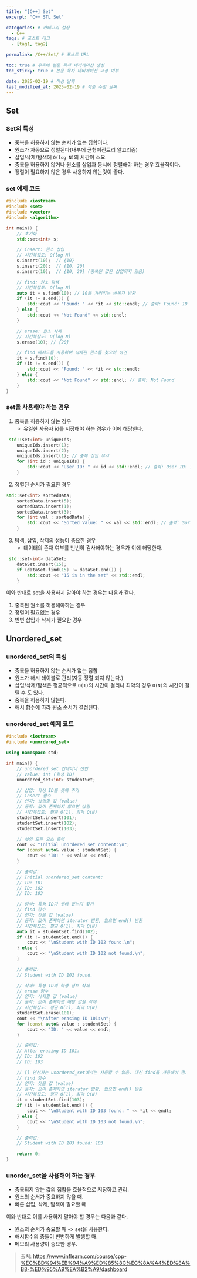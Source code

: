 ```yaml
---
title: "[C++] Set"
excerpt: "C++ STL Set"

categories: # 카테고리 설정
  - C++
tags: # 포스트 태그
  - [tag1, tag2]

permalink: /C++/Set/ # 포스트 URL

toc: true # 우측에 본문 목차 네비게이션 생성
toc_sticky: true # 본문 목차 네비게이션 고정 여부

date: 2025-02-19 # 작성 날짜
last_modified_at: 2025-02-19 # 최종 수정 날짜
---
```


## Set

### Set의 특성
- 중복을 허용하지 않는 순서가 없는 집합이다.
- 원소가 자동으로 정렬된다(내부에 균형이진트리 알고리즘)
- 삽입/삭제/탐색에 `O(log N)`의 시간이 소요
- 중복을 허용하지 않거나 원소를 삽입과 동시에 정렬해야 하는 경우 효율적이다.
- 정렬이 필요하지 않은 경우 사용하지 않는것이 좋다.

### set 예제 코드
```c++
#include <iostream>
#include <set>
#include <vector>
#include <algorithm>

int main() {
    // 초기화
    std::set<int> s;

    // insert: 원소 삽입
    // 시간복잡도: O(log N)
    s.insert(10);  // {10}
    s.insert(20);  // {10, 20}
    s.insert(10);  // {10, 20} (중복된 값은 삽입되지 않음)

    // find: 원소 탐색
    // 시간복잡도: O(log N)
    auto it = s.find(10); // 10을 가리키는 반복자 반환
    if (it != s.end()) {
        std::cout << "Found: " << *it << std::endl; // 출력: Found: 10
    } else {
        std::cout << "Not Found" << std::endl;
    }

    // erase: 원소 삭제
    // 시간복잡도: O(log N)
    s.erase(10); // {20}

    // find 메서드를 사용하여 삭제된 원소를 찾으려 하면
    it = s.find(10);
    if (it != s.end()) {
        std::cout << "Found: " << *it << std::endl;
    } else {
        std::cout << "Not Found" << std::endl; // 출력: Not Found
    }
}
```

### set을 사용해야 하는 경우
1. 중복을 허용하지 않는 경우
    - 유일한 사용자 id를 저장해야 하는 경우가 이에 해당한다.
```c++
 std::set<int> uniqueIds;
    uniqueIds.insert(1);
    uniqueIds.insert(2);
    uniqueIds.insert(1); // 중복 삽입 무시
    for (int id : uniqueIds) {
        std::cout << "User ID: " << id << std::endl; // 출력: User ID: 1, User ID: 2
    }
```
2. 정렬된 순서가 필요한 경우
```c++
std::set<int> sortedData;
    sortedData.insert(5);
    sortedData.insert(1);
    sortedData.insert(3);
    for (int val : sortedData) {
        std::cout << "Sorted Value: " << val << std::endl; // 출력: Sorted Value: 1, 3, 5
    }
```
3. 탐색, 삽입, 삭제의 성능이 중요한 경우
    - 데이터의 존재 여부를 빈번히 검사해야하는 경우가 이에 해당한다.
```c++
 std::set<int> dataSet;
    dataSet.insert(15);
    if (dataSet.find(15) != dataSet.end()) {
        std::cout << "15 is in the set" << std::endl;
    }
```

이와 반대로 set을 사용하지 말아야 하는 경우는 다음과 같다.
1. 중복된 원소를 허용해야하는 경우
2. 정렬이 필요없는 경우
3. 빈번 삽입과 삭제가 필요한 경우

## Unordered_set

### unordered_set의 특성
- 중복을 허용하지 않는 순서가 없는 집합
- 원소가 해시 테이블로 관리(자동 정렬 되지 않는다.)
- 삽입/삭제/탐색은 평균적으로 `O(1)`의 시간이 걸리나 최악의 경우 `O(N)`의 시간이 걸릴 수 도 있다.
- 중복을 허용하지 않는다.
- 해시 함수에 따라 원소 순서가 결정된다.

### unordered_set 예제 코드
```c++
#include <iostream>
#include <unordered_set>

using namespace std;

int main() {
    // unordered_set 컨테이너 선언
    // value: int (학생 ID)
    unordered_set<int> studentSet;

    // 삽입: 학생 ID를 셋에 추가
    // insert 함수
    // 인자: 삽입할 값 (value)
    // 동작: 값이 존재하지 않으면 삽입
    // 시간복잡도: 평균 O(1), 최악 O(N)
    studentSet.insert(101);
    studentSet.insert(102);
    studentSet.insert(103);

    // 셋의 모든 요소 출력
    cout << "Initial unordered_set content:\n";
    for (const auto& value : studentSet) {
        cout << "ID: " << value << endl;
    }

    // 출력값:
    // Initial unordered_set content:
    // ID: 101
    // ID: 102
    // ID: 103

    // 탐색: 특정 ID가 셋에 있는지 찾기
    // find 함수
    // 인자: 찾을 값 (value)
    // 동작: 값이 존재하면 iterator 반환, 없으면 end() 반환
    // 시간복잡도: 평균 O(1), 최악 O(N)
    auto it = studentSet.find(102);
    if (it != studentSet.end()) {
        cout << "\nStudent with ID 102 found.\n";
    } else {
        cout << "\nStudent with ID 102 not found.\n";
    }

    // 출력값:
    // Student with ID 102 found.

    // 삭제: 특정 ID의 학생 정보 삭제
    // erase 함수
    // 인자: 삭제할 값 (value)
    // 동작: 값이 존재하면 해당 값을 삭제
    // 시간복잡도: 평균 O(1), 최악 O(N)
    studentSet.erase(101);
    cout << "\nAfter erasing ID 101:\n";
    for (const auto& value : studentSet) {
        cout << "ID: " << value << endl;
    }

    // 출력값:
    // After erasing ID 101:
    // ID: 102
    // ID: 103

    // [] 연산자는 unordered_set에서는 사용할 수 없음. 대신 find를 사용해야 함.
    // find 함수
    // 인자: 찾을 값 (value)
    // 동작: 값이 존재하면 iterator 반환, 없으면 end() 반환
    // 시간복잡도: 평균 O(1), 최악 O(N)
    it = studentSet.find(103);
    if (it != studentSet.end()) {
        cout << "\nStudent with ID 103 found: " << *it << endl;
    } else {
        cout << "\nStudent with ID 103 not found.\n";
    }

    // 출력값:
    // Student with ID 103 found: 103

    return 0;
}
```

### unorder_set을 사용해야 하는 경우
- 중복되지 않는 값의 집합을 효율적으로 저장하고 관리.
- 원소의 순서가 중요하지 않을 때.
- 빠른 삽입, 삭제, 탐색이 필요할 때

이와 반대로 이를 사용하지 말아야 할 경우는 다음과 같다.
- 원소의 순서가 중요할 때 -> set을 사용한다.
- 해시함수의 충돌이 빈번하게 발생할 때.
- 메모리 사용량이 중요한 경우.

> 출처: https://www.inflearn.com/course/cpp-%EC%BD%94%EB%94%A9%ED%85%8C%EC%8A%A4%ED%8A%B8-%ED%95%A9%EA%B2%A9/dashboard